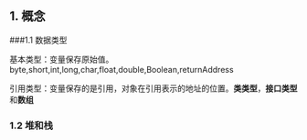 ## 1. 概念

###1.1 数据类型

基本类型：变量保存原始值。byte,short,int,long,char,float,double,Boolean,returnAddress 

引用类型：变量保存的是引用，对象在引用表示的地址的位置。**类类型**，**接口类型**和**数组** 

### 1.2 堆和栈

